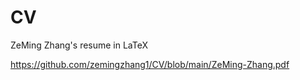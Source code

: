 # CV
ZeMing Zhang's resume in LaTeX 

https://github.com/zemingzhang1/CV/blob/main/ZeMing-Zhang.pdf
